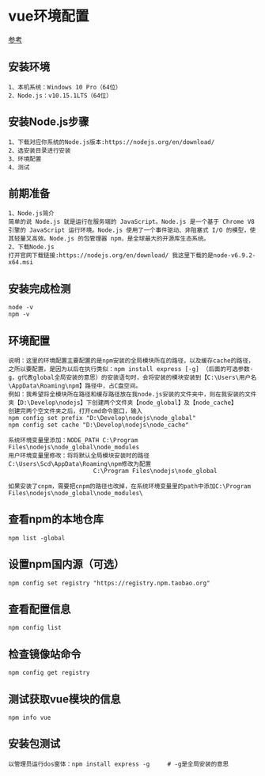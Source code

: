 # vue环境配置

[参考](https://www.cnblogs.com/goldlong/p/8027997.html)

## 安装环境

    1、本机系统：Windows 10 Pro（64位）
    2、Node.js：v10.15.1LTS（64位）

## 安装Node.js步骤

    1、下载对应你系统的Node.js版本:https://nodejs.org/en/download/
    2、选安装目录进行安装
    3、环境配置
    4、测试

## 前期准备

    1、Node.js简介
    简单的说 Node.js 就是运行在服务端的 JavaScript。Node.js 是一个基于 Chrome V8 引擎的 JavaScript 运行环境。Node.js 使用了一个事件驱动、非阻塞式 I/O 的模型，使其轻量又高效。Node.js 的包管理器 npm，是全球最大的开源库生态系统。
    2、下载Node.js
    打开官网下载链接:https://nodejs.org/en/download/ 我这里下载的是node-v6.9.2-x64.msi

## 安装完成检测

    node -v
    npm -v

## 环境配置

    说明：这里的环境配置主要配置的是npm安装的全局模块所在的路径，以及缓存cache的路径，之所以要配置，是因为以后在执行类似：npm install express [-g] （后面的可选参数-g，g代表global全局安装的意思）的安装语句时，会将安装的模块安装到【C:\Users\用户名\AppData\Roaming\npm】路径中，占C盘空间。
    例如：我希望将全模块所在路径和缓存路径放在我node.js安装的文件夹中，则在我安装的文件夹【D:\Develop\nodejs】下创建两个文件夹【node_global】及【node_cache】
    创建完两个空文件夹之后，打开cmd命令窗口，输入
    npm config set prefix "D:\Develop\nodejs\node_global"
    npm config set cache "D:\Develop\nodejs\node_cache"

    系统环境变量里添加：NODE_PATH C:\Program Files\nodejs\node_global\node_modules
    用户环境变量里修改：将将默认全局模块安装时的路径C:\Users\Scd\AppData\Roaming\npm修改为配置
                            C:\Program Files\nodejs\node_global

    如果安装了cnpm，需要把cnpm的路径也改掉，在系统环境变量里的path中添加C:\Program Files\nodejs\node_global\node_modules\

## 查看npm的本地仓库

    npm list -global

## 设置npm国内源（可选）

    npm config set registry "https://registry.npm.taobao.org"

## 查看配置信息

    npm config list

## 检查镜像站命令

    npm config get registry

## 测试获取vue模块的信息

    npm info vue

## 安装包测试

    以管理员运行dos窗体：npm install express -g     # -g是全局安装的意思
